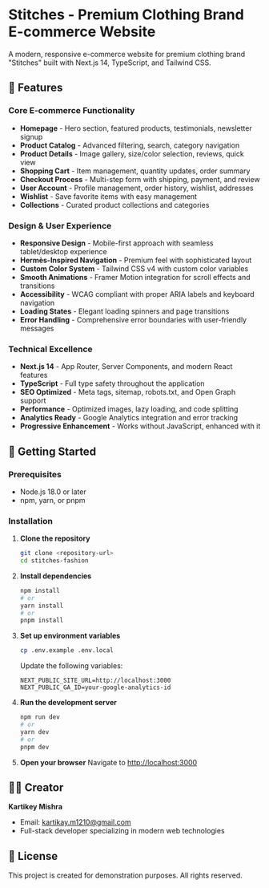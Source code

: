 # Stitches - Premium Clothing Brand E-commerce Website

A modern, responsive e-commerce website for premium clothing brand "Stitches" built with Next.js 14, TypeScript, and Tailwind CSS.

## 🌟 Features

### Core E-commerce Functionality
- **Homepage** - Hero section, featured products, testimonials, newsletter signup
- **Product Catalog** - Advanced filtering, search, category navigation
- **Product Details** - Image gallery, size/color selection, reviews, quick view
- **Shopping Cart** - Item management, quantity updates, order summary
- **Checkout Process** - Multi-step form with shipping, payment, and review
- **User Account** - Profile management, order history, wishlist, addresses
- **Wishlist** - Save favorite items with easy management
- **Collections** - Curated product collections and categories

### Design & User Experience
- **Responsive Design** - Mobile-first approach with seamless tablet/desktop experience
- **Hermès-Inspired Navigation** - Premium feel with sophisticated layout
- **Custom Color System** - Tailwind CSS v4 with custom color variables
- **Smooth Animations** - Framer Motion integration for scroll effects and transitions
- **Accessibility** - WCAG compliant with proper ARIA labels and keyboard navigation
- **Loading States** - Elegant loading spinners and page transitions
- **Error Handling** - Comprehensive error boundaries with user-friendly messages

### Technical Excellence
- **Next.js 14** - App Router, Server Components, and modern React features
- **TypeScript** - Full type safety throughout the application
- **SEO Optimized** - Meta tags, sitemap, robots.txt, and Open Graph support
- **Performance** - Optimized images, lazy loading, and code splitting
- **Analytics Ready** - Google Analytics integration and error tracking
- **Progressive Enhancement** - Works without JavaScript, enhanced with it

## 🚀 Getting Started

### Prerequisites
- Node.js 18.0 or later
- npm, yarn, or pnpm

### Installation

1. **Clone the repository**
   ```bash
   git clone <repository-url>
   cd stitches-fashion
   ```

2. **Install dependencies**
   ```bash
   npm install
   # or
   yarn install
   # or
   pnpm install
   ```

3. **Set up environment variables**
   ```bash
   cp .env.example .env.local
   ```
   
   Update the following variables:
   ```env
   NEXT_PUBLIC_SITE_URL=http://localhost:3000
   NEXT_PUBLIC_GA_ID=your-google-analytics-id
   ```

4. **Run the development server**
   ```bash
   npm run dev
   # or
   yarn dev
   # or
   pnpm dev
   ```

5. **Open your browser**
   Navigate to [http://localhost:3000](http://localhost:3000)

## 👨‍💻 Creator

**Kartikey Mishra**
- Email: kartikay.m1210@gmail.com
- Full-stack developer specializing in modern web technologies

## 📄 License

This project is created for demonstration purposes. All rights reserved.
